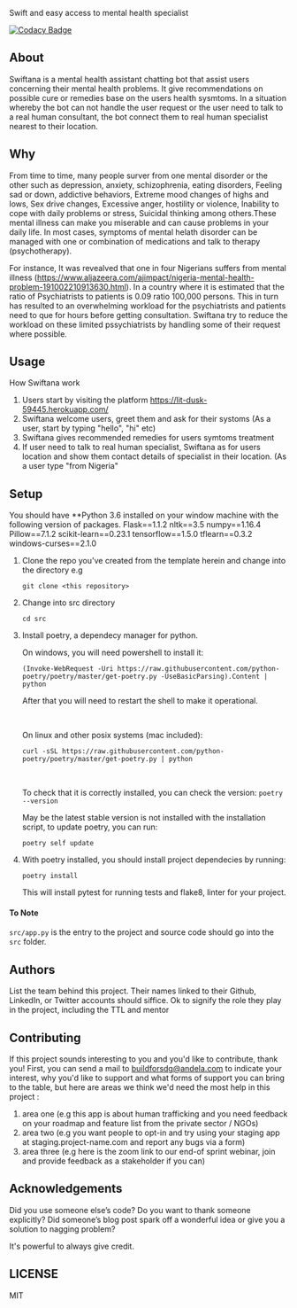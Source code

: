 Swift and easy access to mental health specialist

[![Codacy Badge](https://api.codacy.com/project/badge/Grade/f6febb0505f7497f8fd5bbf3e9126be0)](https://app.codacy.com/gh/BuildForSDG/swiftana2?utm_source=github.com&utm_medium=referral&utm_content=BuildForSDG/swiftana2&utm_campaign=Badge_Grade_Settings)


## About

Swiftana is a mental health assistant chatting bot that assist users concerning their mental health problems. It give recommendations on possible cure or remedies base on the users health sysmtoms. In a situation whereby the bot can not handle the user request or the user need to talk to a real human consultant, the bot connect them to real human specialist nearest to their location.

## Why

From time to time, many people surver from one mental disorder or the other such as depression, anxiety, schizophrenia, eating disorders, Feeling sad or down, addictive behaviors, Extreme mood changes of highs and lows, Sex drive changes, Excessive anger, hostility or violence, Inability to cope with daily problems or stress, Suicidal thinking among others.These mental illness can make you miserable and can cause problems in your daily life. In most cases, symptoms of mental helath disorder can be managed with one or combination of medications and talk to therapy (psychotherapy).

For instance, It was revealved that one in four Nigerians suffers from mental illness (https://www.aljazeera.com/ajimpact/nigeria-mental-health-problem-191002210913630.html). In a country where it is estimated that the ratio of Psychiatrists to patients is 0.09 ratio 100,000 persons. This in turn has resulted to an overwhelming workload for the psychiatrists and patients need to que for hours before getting consultation. Swiftana try to reduce the workload on these limited pssychiatrists by handling some of their request  where possible.

## Usage
How Swiftana work
1. Users start by visiting the platform https://lit-dusk-59445.herokuapp.com/
2. Swiftana welcome users, greet them and ask for their systoms (As a user, start by typing "hello", "hi" etc)
3. Swiftana gives recommended remedies for users symtoms treatment
5. If user need to talk to real human specialist, Swiftana as for users location and show them contact details of specialist in their location. (As a user type "from Nigeria"

## Setup
You should have **Python 3.6 installed on your window machine with the following version of packages.
Flask==1.1.2
nltk==3.5
numpy==1.16.4
Pillow==7.1.2
scikit-learn==0.23.1
tensorflow==1.5.0
tflearn==0.3.2
windows-curses==2.1.0

1. Clone the repo you've created from the template herein and change into the directory e.g

    ``
    git clone <this repository>
    ``

2. Change into src directory

    ``
    cd src
    ``

3. Install poetry, a dependecy manager for python.

    On windows, you will need powershell to install it:

    ``
    (Invoke-WebRequest -Uri https://raw.githubusercontent.com/python-poetry/poetry/master/get-poetry.py -UseBasicParsing).Content | python
    ``

    After that you will need to restart the shell to make it operational.

    &nbsp;

    On linux and other posix systems (mac included):

    ``
    curl -sSL https://raw.githubusercontent.com/python-poetry/poetry/master/get-poetry.py | python
    ``

    &nbsp;

    To check that it is correctly installed, you can check the version:
    ``
    poetry --version
    ``

    May be the latest stable version is not installed with the installation script, to update poetry, you can run:

    ``
    poetry self update
    ``

4. With poetry installed, you should install project dependecies by running:

    ``
    poetry install
    ``

    This will install pytest for running tests and flake8, linter for your project.

#### To Note
`src/app.py` is the entry to the project and source code should go into the `src` folder.

## Authors

List the team behind this project. Their names linked to their Github, LinkedIn, or Twitter accounts should siffice. Ok to signify the role they play in the project, including the TTL and mentor

## Contributing
If this project sounds interesting to you and you'd like to contribute, thank you!
First, you can send a mail to buildforsdg@andela.com to indicate your interest, why you'd like to support and what forms of support you can bring to the table, but here are areas we think we'd need the most help in this project :
1.  area one (e.g this app is about human trafficking and you need feedback on your roadmap and feature list from the private sector / NGOs)
2.  area two (e.g you want people to opt-in and try using your staging app at staging.project-name.com and report any bugs via a form)
3.  area three (e.g here is the zoom link to our end-of sprint webinar, join and provide feedback as a stakeholder if you can)

## Acknowledgements

Did you use someone else’s code?
Do you want to thank someone explicitly?
Did someone’s blog post spark off a wonderful idea or give you a solution to nagging problem?

It's powerful to always give credit.

## LICENSE
MIT
